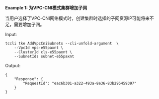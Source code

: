 **Example 1: 为VPC-CNI模式集群增加子网**

当用户选择了VPC-CNI网络模式时，创建集群时选择的子网资源IP可能将来不足，需要增加子网。

Input: 

```
tccli tke AddVpcCniSubnets --cli-unfold-argument  \
    --VpcId vpc-e55paxnt \
    --ClusterId cls-e55paxnt \
    --SubnetIds subnet-e55paxnt
```

Output: 
```
{
    "Response": {
        "RequestId": "eac6b301-a322-493a-8e36-83b295459397"
    }
}
```


